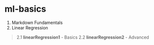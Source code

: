 # ml-basics

1. Markdown Fundamentals
2. Linear Regression
>2.1 **linearRegression1** - Basics
>2.2 **linearRegression2** - Advanced
